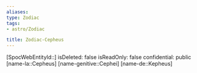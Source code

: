 ```yaml
---
aliases: 
type: Zodiac
tags:
- astro/Zodiac

title: Zodiac-Cepheus
---
```

[SpocWebEntityId::]
isDeleted: false
isReadOnly: false
confidential: public
[name-la::Cepheus]
[name-genitive::Cephei]
[name-de::Kepheus]


